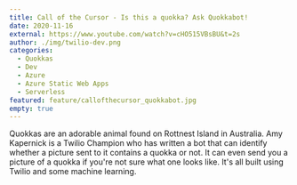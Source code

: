 ```yaml
---
title: Call of the Cursor - Is this a quokka? Ask Quokkabot!
date: 2020-11-16
external: https://www.youtube.com/watch?v=cHO515VBsBU&t=2s
author: ./img/twilio-dev.png
categories:
  - Quokkas
  - Dev
  - Azure
  - Azure Static Web Apps
  - Serverless
featured: feature/callofthecursor_quokkabot.jpg
empty: true
---
```

Quokkas are an adorable animal found on Rottnest Island in Australia. Amy Kapernick is a Twilio Champion who has written a bot that can identify whether a picture sent to it contains a quokka or not. It can even send you a picture of a quokka if you're not sure what one looks like. It's all built using Twilio and some machine learning.
